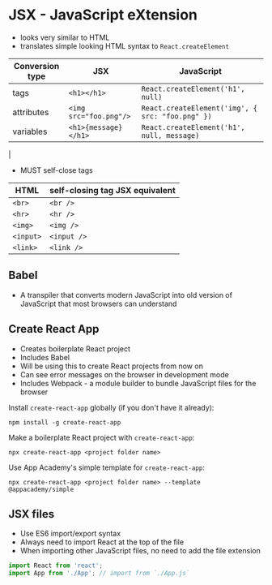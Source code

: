 # JSX - JavaScript eXtension

- looks very similar to HTML
- translates simple looking HTML syntax to `React.createElement`

| Conversion type	| JSX	                    | JavaScript                                        |
|-----------------|-------------------------|---------------------------------------------------|
| tags            | `<h1></h1> `            |	`React.createElement('h1', null)`                 |
| attributes      | `<img src="foo.png"/>`	| `React.createElement('img', { src: "foo.png" })`  |
| variables	      | `<h1>{message}</h1>`    | `React.createElement('h1', null, message)`        |
|

- MUST self-close tags

| HTML      | self-closing tag	JSX equivalent |
|-----------|----------------------------------|
| `<br>`    | `<br />`                         |
| `<hr>`    | `<hr />`                         |
| `<img>`	  | `<img />`                        |
| `<input>`	| `<input />`                      |
| `<link>`  | `<link />`                       |


## Babel

- A transpiler that converts modern JavaScript into old version of JavaScript
  that most browsers can understand

## Create React App

- Creates boilerplate React project
- Includes Babel
- Will be using this to create React projects from now on
- Can see error messages on the browser in development mode
- Includes Webpack - a module builder to bundle JavaScript files for the browser

Install `create-react-app` globally (if you don't have it already):

```
npm install -g create-react-app
``` 

Make a boilerplate React project with `create-react-app`:

```
npx create-react-app <project folder name>
```

Use App Academy's simple template for `create-react-app`:

```
npx create-react-app <project folder name> --template @appacademy/simple
```

## JSX files

- Use ES6 import/export syntax
- Always need to import React at the top of the file
- When importing other JavaScript files, no need to add the file extension

```js
import React from 'react';
import App from './App'; // import from `./App.js`
```
